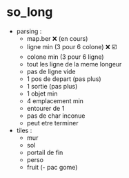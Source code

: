 # so_long
 - parsing :
     - map.ber ❌ (en cours)
     - ligne min (3 pour 6 colone) ❌ ☑️
     - colone min (3 pour 6 ligne)
     - tout les ligne de la meme longeur
     - pas de ligne vide
     - 1 pos de depart (pas plus)
     - 1 sortie (pas plus)
     - 1 objet min
     - 4 emplacement min
     - entourer de 1
     - pas de char inconue
     - peut etre terminer
  - tiles :
     - mur
     - sol
     - portail de fin
     - perso
     - fruit
    (- pac gome)
